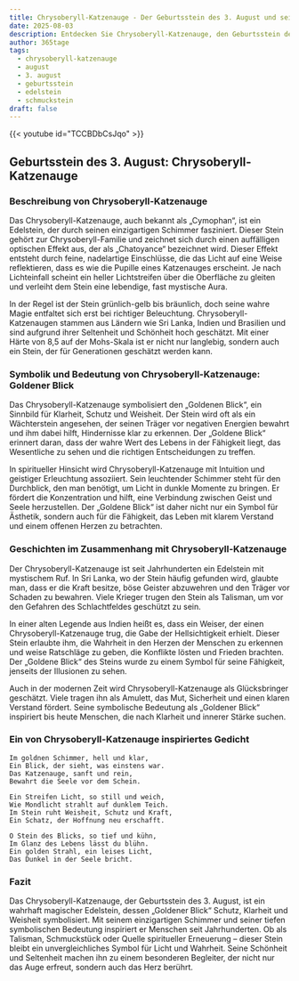 ```yaml
---
title: Chrysoberyll-Katzenauge - Der Geburtsstein des 3. August und seine Bedeutung
date: 2025-08-03
description: Entdecken Sie Chrysoberyll-Katzenauge, den Geburtsstein des 3. August, der Goldener Blick symbolisiert. Seine Symbolik und Geschichte werden Sie inspirieren.
author: 365tage
tags:
  - chrysoberyll-katzenauge
  - august
  - 3. august
  - geburtsstein
  - edelstein
  - schmuckstein
draft: false
---
```


{{< youtube id="TCCBDbCsJqo" >}}

## Geburtsstein des 3. August: Chrysoberyll-Katzenauge

### Beschreibung von Chrysoberyll-Katzenauge

Das Chrysoberyll-Katzenauge, auch bekannt als „Cymophan“, ist ein Edelstein, der durch seinen einzigartigen Schimmer fasziniert. Dieser Stein gehört zur Chrysoberyll-Familie und zeichnet sich durch einen auffälligen optischen Effekt aus, der als „Chatoyance“ bezeichnet wird. Dieser Effekt entsteht durch feine, nadelartige Einschlüsse, die das Licht auf eine Weise reflektieren, dass es wie die Pupille eines Katzenauges erscheint. Je nach Lichteinfall scheint ein heller Lichtstreifen über die Oberfläche zu gleiten und verleiht dem Stein eine lebendige, fast mystische Aura.

In der Regel ist der Stein grünlich-gelb bis bräunlich, doch seine wahre Magie entfaltet sich erst bei richtiger Beleuchtung. Chrysoberyll-Katzenaugen stammen aus Ländern wie Sri Lanka, Indien und Brasilien und sind aufgrund ihrer Seltenheit und Schönheit hoch geschätzt. Mit einer Härte von 8,5 auf der Mohs-Skala ist er nicht nur langlebig, sondern auch ein Stein, der für Generationen geschätzt werden kann.

### Symbolik und Bedeutung von Chrysoberyll-Katzenauge: Goldener Blick

Das Chrysoberyll-Katzenauge symbolisiert den „Goldenen Blick“, ein Sinnbild für Klarheit, Schutz und Weisheit. Der Stein wird oft als ein Wächterstein angesehen, der seinen Träger vor negativen Energien bewahrt und ihm dabei hilft, Hindernisse klar zu erkennen. Der „Goldene Blick“ erinnert daran, dass der wahre Wert des Lebens in der Fähigkeit liegt, das Wesentliche zu sehen und die richtigen Entscheidungen zu treffen.

In spiritueller Hinsicht wird Chrysoberyll-Katzenauge mit Intuition und geistiger Erleuchtung assoziiert. Sein leuchtender Schimmer steht für den Durchblick, den man benötigt, um Licht in dunkle Momente zu bringen. Er fördert die Konzentration und hilft, eine Verbindung zwischen Geist und Seele herzustellen. Der „Goldene Blick“ ist daher nicht nur ein Symbol für Ästhetik, sondern auch für die Fähigkeit, das Leben mit klarem Verstand und einem offenen Herzen zu betrachten.

### Geschichten im Zusammenhang mit Chrysoberyll-Katzenauge

Der Chrysoberyll-Katzenauge ist seit Jahrhunderten ein Edelstein mit mystischem Ruf. In Sri Lanka, wo der Stein häufig gefunden wird, glaubte man, dass er die Kraft besitze, böse Geister abzuwehren und den Träger vor Schaden zu bewahren. Viele Krieger trugen den Stein als Talisman, um vor den Gefahren des Schlachtfeldes geschützt zu sein.

In einer alten Legende aus Indien heißt es, dass ein Weiser, der einen Chrysoberyll-Katzenauge trug, die Gabe der Hellsichtigkeit erhielt. Dieser Stein erlaubte ihm, die Wahrheit in den Herzen der Menschen zu erkennen und weise Ratschläge zu geben, die Konflikte lösten und Frieden brachten. Der „Goldene Blick“ des Steins wurde zu einem Symbol für seine Fähigkeit, jenseits der Illusionen zu sehen.

Auch in der modernen Zeit wird Chrysoberyll-Katzenauge als Glücksbringer geschätzt. Viele tragen ihn als Amulett, das Mut, Sicherheit und einen klaren Verstand fördert. Seine symbolische Bedeutung als „Goldener Blick“ inspiriert bis heute Menschen, die nach Klarheit und innerer Stärke suchen.

### Ein von Chrysoberyll-Katzenauge inspiriertes Gedicht

```
Im goldnen Schimmer, hell und klar,  
Ein Blick, der sieht, was einstens war.  
Das Katzenauge, sanft und rein,  
Bewahrt die Seele vor dem Schein.  

Ein Streifen Licht, so still und weich,  
Wie Mondlicht strahlt auf dunklem Teich.  
Im Stein ruht Weisheit, Schutz und Kraft,  
Ein Schatz, der Hoffnung neu erschafft.  

O Stein des Blicks, so tief und kühn,  
Im Glanz des Lebens lässt du blühn.  
Ein golden Strahl, ein leises Licht,  
Das Dunkel in der Seele bricht.  
```

### Fazit

Das Chrysoberyll-Katzenauge, der Geburtsstein des 3. August, ist ein wahrhaft magischer Edelstein, dessen „Goldener Blick“ Schutz, Klarheit und Weisheit symbolisiert. Mit seinem einzigartigen Schimmer und seiner tiefen symbolischen Bedeutung inspiriert er Menschen seit Jahrhunderten. Ob als Talisman, Schmuckstück oder Quelle spiritueller Erneuerung – dieser Stein bleibt ein unvergleichliches Symbol für Licht und Wahrheit. Seine Schönheit und Seltenheit machen ihn zu einem besonderen Begleiter, der nicht nur das Auge erfreut, sondern auch das Herz berührt.